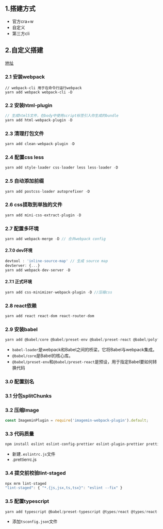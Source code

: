 ## 1.搭建方式

- 官方cra+w
- 自定义
- 第三方cli

## 2.自定义搭建
[地址](https://github.com/LittleTangJF/react-webpack-custom)
### 2.1 安装webpack

```JS
// webpack-cli 用于在命令行运行webpack
yarn add webpack webpack-cli -D
```

### 2.2 安装html-plugin

```js
// 生成html5文件，在body中使用script标签引入你生成的bundle
yarn add html-webpack-plugin -D
```
### 2.3 清理打包文件
```js
yarn add clean-webpack-plugin -D
```

### 2.4 配置css less

```js
yarn add style-loader css-loader less less-loader -D
```

### 2.5 自动添加前缀

```js
yarn add postcss-loader autoprefixer -D
```

### 2.6 css提取到单独的文件

```js
yarn add mini-css-extract-plugin -D

```

### 2.7 配置多环境
```js
yarn add webpack-merge -D // 合并webpack config
```

#### 2.7.0 dev环境

```js
devtool : 'inline-source-map' // 生成 source map
devServer: {...}
yarn add webpack-dev-server -D
```

#### 2.7.1 正式环境

```js
yarn add css-minimizer-webpack-plugin -D //压缩css
```

### 2.8 react依赖

```js
yarn add react react-dom react-router-dom
```

### 2.9 安装babel

```js
yarn add @babel/core @babel/preset-env @babel/preset-react @babel/polyfill babel-loader -D
```

- `babel-loader`是webpack和Babel之间的桥梁，它将Babel与webpack集成。
- `@babel/core`是Babel的核心库。
- `@babel/preset-env`和`@babel/preset-react`是预设，用于指定Babel要如何转换代码

### 3.0 配置别名

### 3.1 分包splitChunks

### 3.2 压缩Image

```js
const ImageminPlugin = require('imagemin-webpack-plugin').default;
```

### 3.3 代码质量

```js
npm install eslint eslint-config-prettier eslint-plugin-prettier prettier -D
```

- 新建`.eslintrc.js`文件
- .prettierrc.js

### 3.4 提交前校验lint-staged

```js
npx mrm lint-staged
"lint-staged": { "*.{js,jsx,ts,tsx}": "eslint --fix" }
```

### 3.5 配置typescript

```js
yarn add typescript @babel/preset-typescript @types/react @types/react-dom -D
```
- 添加`tsconfig.json`文件